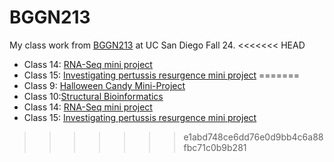 # BGGN213
My class work from [BGGN213](https://bioboot.github.io/bggn213_F24/schedule/#19) at UC San Diego Fall 24.
<<<<<<< HEAD
- Class 14: [RNA-Seq mini project](https://github.com/Squirrelooooop/bggn213_github/blob/main/Class%2014/lab14.qmd)
- Class 15: [Investigating pertussis resurgence mini project]()
=======
- Class 9: [Halloween Candy Mini-Project](https://github.com/Squirrelooooop/bggn213_github/blob/main/Class%209/lab9.qmd)
- Class 10:[Structural Bioinformatics](https://github.com/Squirrelooooop/bggn213_github/blob/main/Class%2010/lab10.qmd)
- Class 14: [RNA-Seq mini project](https://github.com/Squirrelooooop/bggn213_github/blob/main/Class%2014/lab14.qmd)
- Class 15: [Investigating pertussis resurgence mini project](https://github.com/Squirrelooooop/bggn213_github/blob/main/Class%2015/lab15.qmd)
>>>>>>> e1abd748ce6dd76e0d9bb4c6a88fbc71c0b9b281
